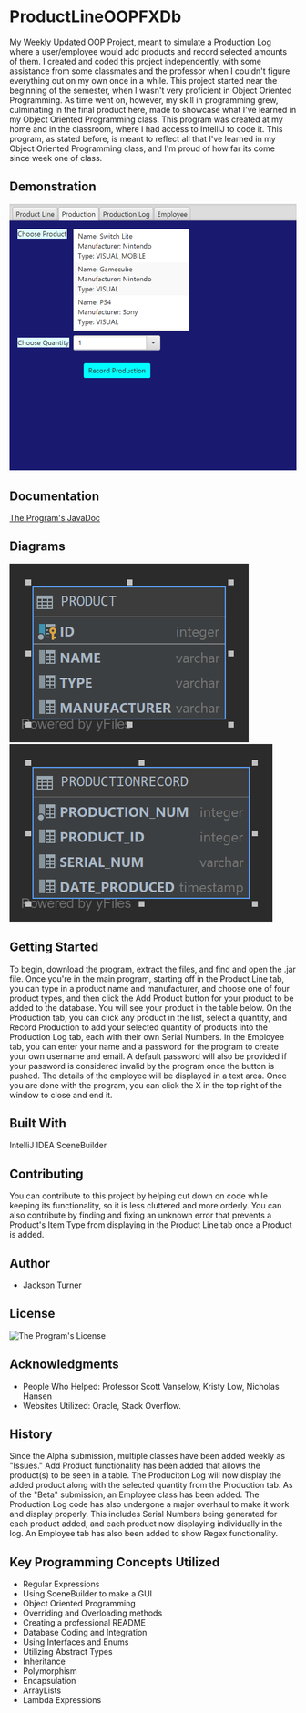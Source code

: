 # ProductLineOOPFXDb
My Weekly Updated OOP Project, meant to simulate a Production Log where a user/employee would add products and record selected amounts of them. I created and coded this project independently, with some assistance from some classmates and the professor when I couldn't figure everything out on my own once in a while. This project started near the beginning of the semester, when I wasn't very proficient in Object Oriented Programming. As time went on, however, my skill in programming grew, culminating in the final product here, made to showcase what I've learned in my Object Oriented Programming class. This program was created at my home and in the classroom, where I had access to IntelliJ to code it. This program, as stated before, is meant to reflect all that I've learned in my Object Oriented Programming class, and I'm proud of how far its come since week one of class.

## Demonstration
![A GIF of the Production List adding to the Production Log](res/ProgramGIF.gif)
## Documentation
[The Program's JavaDoc](https://zstrikexiii.github.io/ProductLineOOPFXDb/)
## Diagrams
![Diagram of a Product](src/Diagrams/PRODUCT.png)
![Diagram of the Production Record](src/Diagrams/PRODUCTIONRECORD.png)
## Getting Started
To begin, download the program, extract the files, and find and open the .jar file. Once you're in the main program, starting off in the Product Line tab, you can type in a product name and manufacturer, and choose one of four product types, and then click the Add Product button for your product to be added to the database. You will see your product in the table below. On the Production tab, you can click any product in the list, select a quantity, and Record Production to add your selected quantity of products into the Production Log tab, each with their own Serial Numbers. In the Employee tab, you can enter your name and a password for the program to create your own username and email. A default password will also be provided if your password is considered invalid by the program once the button is pushed. The details of the employee will be displayed in a text area. Once you are done with the program, you can click the X in the top right of the window to close and end it.
## Built With
IntelliJ IDEA
SceneBuilder

## Contributing
You can contribute to this project by helping cut down on code while keeping its functionality, so it is less cluttered and more orderly. You can also contribute by finding and fixing an unknown error that prevents a Product's Item Type from displaying in the Product Line tab once a Product is added.
## Author
- Jackson Turner

## License
![The Program's License](License)
## Acknowledgments
- People Who Helped: Professor Scott Vanselow, Kristy Low, Nicholas Hansen
- Websites Utilized: Oracle, Stack Overflow. 
## History
Since the Alpha submission, multiple classes have been added weekly as "Issues." Add Product functionality has been added that allows the product(s) to be seen in a table. The Produciton Log will now display the added product along with the selected quantity from the Production tab. As of the "Beta" submission, an Employee class has been added. The Production Log code has also undergone a major overhaul to make it work and display properly. This includes Serial Numbers being generated for each product added, and each product now displaying individually in the log. An Employee tab has also been added to show Regex functionality.
## Key Programming Concepts Utilized
- Regular Expressions
- Using SceneBuilder to make a GUI
- Object Oriented Programming
- Overriding and Overloading methods
- Creating a professional README
- Database Coding and Integration
- Using Interfaces and Enums
- Utilizing Abstract Types
- Inheritance
- Polymorphism
- Encapsulation
- ArrayLists
- Lambda Expressions
